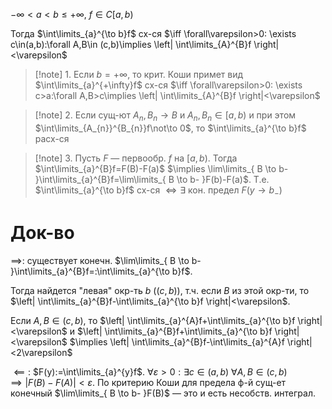 $-\infty<a<b\leq +\infty$, $f \in C[a,b)$

Тогда $\int\limits_{a}^{\to b}f$ сх-ся $\iff \forall\varepsilon>0: \exists c\in(a,b):\forall A,B\in (c,b)\implies \left| \int\limits_{A}^{B}f \right|<\varepsilon$

>[!note] 1. Если $b=+\infty$, то крит. Коши примет вид $\int\limits_{a}^{+\infty}f$ сх-ся $\iff \forall\varepsilon>0: \exists c>a:\forall A,B>c\implies \left| \int\limits_{A}^{B}f \right|<\varepsilon$

>[!note] 2. Если сущ-ют $A_{n}, B_{n}\to B$ и $A_{n}, B_{n}\in [a,b)$ и при этом $\int\limits_{A_{n}}^{B_{n}}f\not\to 0$, то $\int\limits_{a}^{\to b}f$ расх-ся

>[!note] 3. Пусть $F$ — первообр. $f$ на $[a,b)$. Тогда $\int\limits_{a}^{B}f=F(B)-F(a)$ $\implies \lim\limits_{ B \to b- }\int\limits_{a}^{B}f=\lim\limits_{ B \to b- }F(b)-F(a)$. Т.е. $\int\limits_{a}^{\to b}f$ сх-ся $\iff \exists$ кон. предел $F(y\to b_{-})$
# Док-во

$\implies$: существует конечн. $\lim\limits_{ B \to b- }\int\limits_{a}^{B}f=:\int\limits_{a}^{\to b}f$. 

Тогда найдется "левая" окр-ть $b$ ($(c,b)$), т.ч. если $B$ из этой окр-ти, то $\left| \int\limits_{a}^{B}f-\int\limits_{a}^{\to b}f \right|<\varepsilon$. 

Если $A, B \in (c, b),$ то $\left| \int\limits_{a}^{A}f+\int\limits_{a}^{\to b}f \right|<\varepsilon$ и $\left| \int\limits_{a}^{B}f+\int\limits_{a}^{\to b}f \right|<\varepsilon$ $\implies \left| \int\limits_{a}^{B}f-\int\limits_{a}^{A}f \right|<2\varepsilon$

$\impliedby:$ $F(y):=\int\limits_{a}^{y}f$. $\forall \varepsilon>0: \exists c \in (a,b)\ \forall A,B \in (c,b)$ $\implies |F(B)-F(A)|<\varepsilon$. По критерию Коши для предела ф-й сущ-ет конечный $\lim\limits_{ B \to b- }F(B)$ — это и есть несобств. интеграл.